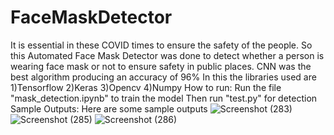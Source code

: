 # FaceMaskDetector
It is essential in these COVID times to ensure the safety of the people. So this Automated Face Mask Detector was done to detect whether a person is wearing face mask or not to ensure safety in public places.
CNN was the best algorithm producing an accuracy of 96%
In this the libraries used are
1)Tensorflow
2)Keras
3)Opencv
4)Numpy
How to run:
Run the file "mask_detection.ipynb" to train the model
Then run "test.py" for detection 
Sample Outputs:
Here are some sample outputs 
![Screenshot (283)](https://user-images.githubusercontent.com/62705750/154032230-ce8a51d5-f3f3-4ddf-a257-2df4884fbe40.png)
![Screenshot (285)](https://user-images.githubusercontent.com/62705750/154032338-fee0dd08-0187-47c3-b654-d362f1df8f0d.png)
![Screenshot (286)](https://user-images.githubusercontent.com/62705750/154032622-802fbc97-b50a-49da-970d-d7059a12b5ce.png)


